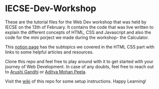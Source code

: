 # IECSE-Dev-Workshop

These are the tutorial files for the Web Dev workshop that was held by IECSE on the 13th of February. It contains the code that was live written to explain the different concepts of HTML, CSS and Javascript and also the code for the mini porject we made during the workshop- the Calculator.

This [notion page](https://arushigandhi.notion.site/Teach-CSS-113ac4c6453648f1a1a897845db0c0d0) has the subtopics we covered in the HTML CSS part with links to some helpful articles and resources.

Clone this repo and feel free to play around with it to get started with your journey of Web Development.
In case of any doubts, feel free to reach out to [Arushi Gandhi](https://github.com/Arushigandhi) or [Aditya Mohan Peela](https://github.com/adityamhn).

Visit the [wiki](https://github.com/Arushigandhi/IECSE-Dev-Workshop/wiki) of this repo for some setup instructions.
Happy Learning!
